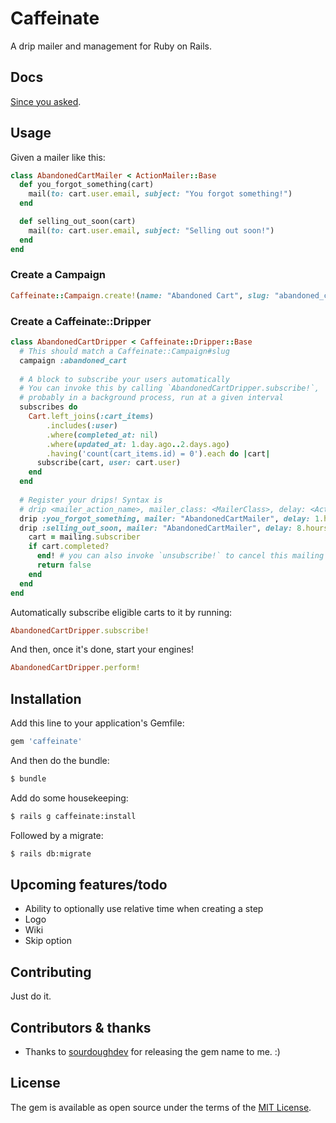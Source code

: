 # Caffeinate

A drip mailer and management for Ruby on Rails.

## Docs

[Since you asked](https://rubydoc.info/github/joshmn/caffeinate).

## Usage

Given a mailer like this:

```ruby 
class AbandonedCartMailer < ActionMailer::Base 
  def you_forgot_something(cart)
    mail(to: cart.user.email, subject: "You forgot something!")
  end

  def selling_out_soon(cart)
    mail(to: cart.user.email, subject: "Selling out soon!")
  end 
end 
```

### Create a Campaign

```ruby 
Caffeinate::Campaign.create!(name: "Abandoned Cart", slug: "abandoned_cart") 
```

### Create a Caffeinate::Dripper

```ruby 
class AbandonedCartDripper < Caffeinate::Dripper::Base
  # This should match a Caffeinate::Campaign#slug
  campaign :abandoned_cart 
  
  # A block to subscribe your users automatically 
  # You can invoke this by calling `AbandonedCartDripper.subscribe!`,
  # probably in a background process, run at a given interval 
  subscribes do 
    Cart.left_joins(:cart_items)
        .includes(:user)
        .where(completed_at: nil)
        .where(updated_at: 1.day.ago..2.days.ago)
        .having('count(cart_items.id) = 0').each do |cart|
      subscribe(cart, user: cart.user)
    end 
  end 
  
  # Register your drips! Syntax is
  # drip <mailer_action_name>, mailer_class: <MailerClass>, delay: <ActiveSupport::Interval>
  drip :you_forgot_something, mailer: "AbandonedCartMailer", delay: 1.hour 
  drip :selling_out_soon, mailer: "AbandonedCartMailer", delay: 8.hours do 
    cart = mailing.subscriber
    if cart.completed?
      end! # you can also invoke `unsubscribe!` to cancel this mailing and all future mailings
      return false
    end 
  end 
end 
```

Automatically subscribe eligible carts to it by running:

```ruby 
AbandonedCartDripper.subscribe!
```

And then, once it's done, start your engines!

```ruby 
AbandonedCartDripper.perform!
```

## Installation

Add this line to your application's Gemfile:

```ruby
gem 'caffeinate'
```

And then do the bundle:

```bash
$ bundle
```

Add do some housekeeping:

```bash
$ rails g caffeinate:install 
```

Followed by a migrate:

```bash
$ rails db:migrate
```

## Upcoming features/todo

* Ability to optionally use relative time when creating a step 
* Logo
* Wiki
* Skip option

## Contributing

Just do it.

## Contributors & thanks

* Thanks to [sourdoughdev](https://github.com/sourdoughdev/caffeinate) for releasing the gem name to me. :) 
 
## License

The gem is available as open source under the terms of the [MIT License](https://opensource.org/licenses/MIT).
